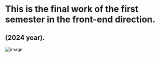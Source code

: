 # This is the final work of the first semester in the front-end direction. 

## (2024 year).

![image](https://github.com/user-attachments/assets/9ad1965f-246d-4a60-9391-3fb5afef7e10)





